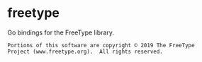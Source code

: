 # freetype
Go bindings for the FreeType library.

```
Portions of this software are copyright © 2019 The FreeType
Project (www.freetype.org).  All rights reserved.
```
